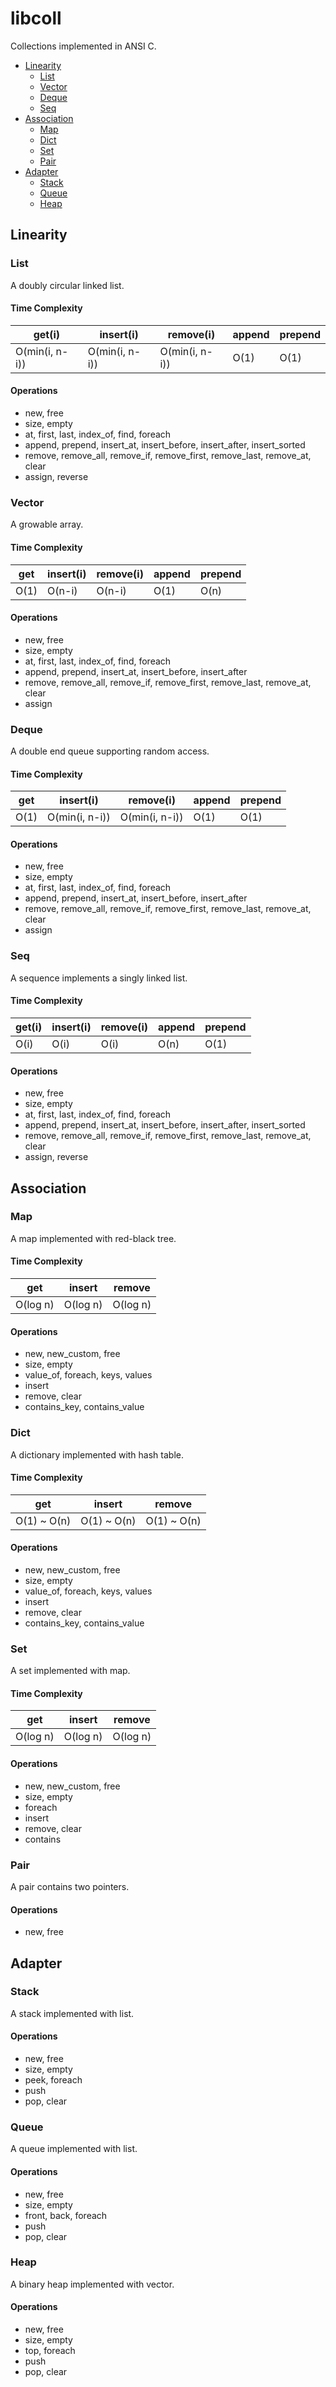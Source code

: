 # libcoll

Collections implemented in ANSI C.

- [Linearity](#linearity)
  - [List](#list)
  - [Vector](#vector)
  - [Deque](#deque)
  - [Seq](#seq)
- [Association](#association)
  - [Map](#map)
  - [Dict](#dict)
  - [Set](#set)
  - [Pair](#pair)
- [Adapter](#adapter)
  - [Stack](#stack)
  - [Queue](#queue)
  - [Heap](#heap)

## Linearity

### List

A doubly circular linked list.

#### Time Complexity

get(i) | insert(i) | remove(i) | append | prepend
------ | --------- | --------- | ------ | -------
O(min(i, n-i)) | O(min(i, n-i)) | O(min(i, n-i)) | O(1) | O(1)

#### Operations

* new, free
* size, empty
* at, first, last, index_of, find, foreach
* append, prepend, insert_at, insert_before, insert_after, insert_sorted
* remove, remove_all, remove_if, remove_first, remove_last, remove_at, clear
* assign, reverse

### Vector

A growable array.

#### Time Complexity

get | insert(i) | remove(i) | append | prepend
--- | --------- | --------- | ------ | -------
O(1) | O(n-i) | O(n-i) | O(1) | O(n)

#### Operations

* new, free
* size, empty
* at, first, last, index_of, find, foreach
* append, prepend, insert_at, insert_before, insert_after
* remove, remove_all, remove_if, remove_first, remove_last, remove_at, clear
* assign

### Deque

A double end queue supporting random access.

#### Time Complexity

get | insert(i) | remove(i) | append | prepend
--- | --------- | --------- | ------ | -------
O(1) | O(min(i, n-i)) | O(min(i, n-i)) | O(1) | O(1)

#### Operations

* new, free
* size, empty
* at, first, last, index_of, find, foreach
* append, prepend, insert_at, insert_before, insert_after
* remove, remove_all, remove_if, remove_first, remove_last, remove_at, clear
* assign

### Seq

A sequence implements a singly linked list.

#### Time Complexity

get(i) | insert(i) | remove(i) | append | prepend
------ | --------- | --------- | ------ | -------
O(i) | O(i) | O(i) | O(n) | O(1)

#### Operations

* new, free
* size, empty
* at, first, last, index_of, find, foreach
* append, prepend, insert_at, insert_before, insert_after, insert_sorted
* remove, remove_all, remove_if, remove_first, remove_last, remove_at, clear
* assign, reverse

## Association

### Map

A map implemented with red-black tree.

#### Time Complexity

get | insert | remove
--- | ------ | ------
O(log n) | O(log n) | O(log n)

#### Operations

* new, new_custom, free
* size, empty
* value_of, foreach, keys, values
* insert
* remove, clear
* contains_key, contains_value

### Dict

A dictionary implemented with hash table.

#### Time Complexity

get | insert | remove
--- | ------ | ------
O(1) ~ O(n) | O(1) ~ O(n) | O(1) ~ O(n)

#### Operations

* new, new_custom, free
* size, empty
* value_of, foreach, keys, values
* insert
* remove, clear
* contains_key, contains_value

### Set

A set implemented with map.

#### Time Complexity

get | insert | remove
--- | ------ | ------
O(log n) | O(log n) | O(log n)

#### Operations

* new, new_custom, free
* size, empty
* foreach
* insert
* remove, clear
* contains

### Pair

A pair contains two pointers.

#### Operations

* new, free

## Adapter

### Stack

A stack implemented with list.

#### Operations

* new, free
* size, empty
* peek, foreach
* push
* pop, clear

### Queue

A queue implemented with list.

#### Operations

* new, free
* size, empty
* front, back, foreach
* push
* pop, clear

### Heap

A binary heap implemented with vector.

#### Operations

* new, free
* size, empty
* top, foreach
* push
* pop, clear
